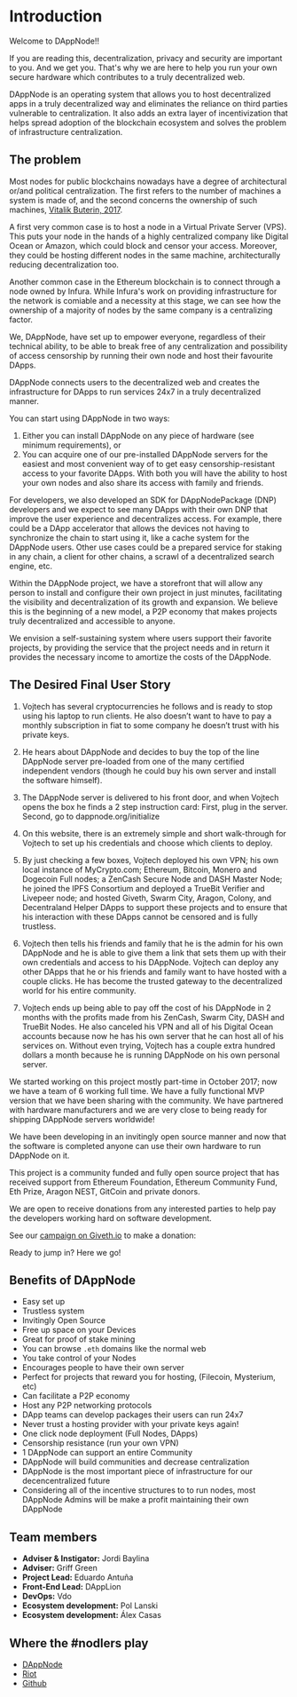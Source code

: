 # Introduction

Welcome to DAppNode!!

If you are reading this, decentralization, privacy and security are important to you. And we get you. That's why we are here to help you run your own secure hardware which contributes to a truly decentralized web.

DAppNode is an operating system that allows you to host decentralized apps in a truly decentralized way and eliminates the reliance on third parties vulnerable to centralization. It also adds an extra layer of incentivization that helps spread adoption of the blockchain ecosystem and solves the problem of infrastructure centralization.

## The problem

Most nodes for public blockchains nowadays have a degree of architectural or/and political centralization. The first refers to the number of machines a system is made of, and the second concerns the ownership of such machines, [Vitalik Buterin, 2017](https://medium.com/@VitalikButerin/the-meaning-of-decentralization-a0c92b76a274).

A first very common case is to host a node in a Virtual Private Server (VPS). This puts your node in the hands of a highly centralized company like Digital Ocean or Amazon, which could block and censor your access. Moreover, they could be hosting different nodes in the same machine, architecturally reducing decentralization too.

Another common case in the Ethereum blockchain is to connect through a node owned by Infura. While Infura's work on providing infrastructure for the network is comiable and a necessity at this stage, we can see how the ownership of a majority of nodes by the same company is a centralizing factor.

We, DAppNode, have set up to empower everyone, regardless of their technical ability, to be able to break free of any centralization and possibility of access censorship by running their own node and host their favourite DApps.

DAppNode connects users to the decentralized web and creates the infrastructure for DApps to run services 24x7 in a truly decentralized manner.

You can start using DAppNode in two ways:

1. Either you can install DAppNode on any piece of hardware (see minimum requirements), or
2. You can acquire one of our pre-installed DAppNode servers for the easiest and most convenient way of to get easy censorship-resistant access to your favorite DApps.
   With both you will have the ability to host your own nodes and also share its access with family and friends.

For developers, we also developed an SDK for DAppNodePackage (DNP) developers and we expect to see many DApps with their own DNP that improve the user experience and decentralizes access. For example, there could be a DApp accelerator that allows the devices not having to synchronize the chain to start using it, like a cache system for the DAppNode users. Other use cases could be a prepared service for staking in any chain, a client for other chains, a scrawl of a decentralized search engine, etc.

Within the DAppNode project, we have a storefront that will allow any person to install and configure their own project in just minutes, facilitating the visibility and decentralization of its growth and expansion. We believe this is the beginning of a new model, a P2P economy that makes projects truly decentralized and accessible to anyone.

We envision a self-sustaining system where users support their favorite projects, by providing the service that the project needs and in return it provides the necessary income to amortize the costs of the DAppNode.

## The Desired Final User Story

1. Vojtech has several cryptocurrencies he follows and is ready to stop using his laptop to run clients. He also doesn’t want to have to pay a monthly subscription in fiat to some company he doesn’t trust with his private keys.

2. He hears about DAppNode and decides to buy the top of the line DAppNode server pre-loaded from one of the many certified independent vendors (though he could buy his own server and install the software himself).

3. The DAppNode server is delivered to his front door, and when Vojtech opens the box he finds a 2 step instruction card: First, plug in the server. Second, go to dappnode.org/initialize

4. On this website, there is an extremely simple and short walk-through for Vojtech to set up his credentials and choose which clients to deploy.

5. By just checking a few boxes, Vojtech deployed his own VPN; his own local instance of MyCrypto.com; Ethereum, Bitcoin, Monero and Dogecoin Full nodes; a ZenCash Secure Node and DASH Master Node; he joined the IPFS Consortium and deployed a TrueBit Verifier and Livepeer node; and hosted Giveth, Swarm City, Aragon, Colony, and Decentraland Helper DApps to support these projects and to ensure that his interaction with these DApps cannot be censored and is fully trustless.

6. Vojtech then tells his friends and family that he is the admin for his own DAppNode and he is able to give them a link that sets them up with their own credentials and access to his DAppNode. Vojtech can deploy any other DApps that he or his friends and family want to have hosted with a couple clicks. He has become the trusted gateway to the decentralized world for his entire community.

7. Vojtech ends up being able to pay off the cost of his DAppNode in 2 months with the profits made from his ZenCash, Swarm City, DASH and TrueBit Nodes. He also canceled his VPN and all of his Digital Ocean accounts because now he has his own server that he can host all of his services on. Without even trying, Vojtech has a couple extra hundred dollars a month because he is running DAppNode on his own personal server.

We started working on this project mostly part-time in October 2017; now we have a team of 6 working full time. We have a fully functional MVP version that we have been sharing with the community. We have partnered with hardware manufacturers and we are very close to being ready for shipping DAppNode servers worldwide!

We have been developing in an invitingly open source manner and now that the software is completed anyone can use their own hardware to run DAppNode on it.

This project is a community funded and fully open source project that has received support from Ethereum Foundation, Ethereum Community Fund, Eth Prize, Aragon NEST, GitCoin and private donors.

We are open to receive donations from any interested parties to help pay the developers working hard on software development.

See our [campaign on Giveth.io](https://beta.giveth.io/campaigns/5b44b198647f33526e67c262) to make a donation:

Ready to jump in? Here we go!

## Benefits of DAppNode

- Easy set up
- Trustless system
- Invitingly Open Source
- Free up space on your Devices
- Great for proof of stake mining
- You can browse `.eth` domains like the normal web
- You take control of your Nodes
- Encourages people to have their own server
- Perfect for projects that reward you for hosting, (Filecoin, Mysterium, etc)
- Can facilitate a P2P economy
- Host any P2P networking protocols
- DApp teams can develop packages their users can run 24x7
- Never trust a hosting provider with your private keys again!
- One click node deployment (Full Nodes, DApps)
- Censorship resistance (run your own VPN)
- 1 DAppNode can support an entire Community
- DAppNode will build communities and decrease centralization
- DAppNode is the most important piece of infrastructure for our decencentralized future
- Considering all of the incentive structures to to run nodes, most DAppNode Admins will be make a profit maintaining their own DAppNode

## Team members

- **Adviser & Instigator:** Jordi Baylina
- **Adviser:** Griff Green
- **Project Lead:** Eduardo Antuña
- **Front-End Lead:** DAppLion
- **DevOps:** Vdo
- **Ecosystem development:** Pol Lanski
- **Ecosystem development:** Álex Casas

## Where the #nodlers play

- [DAppNode](https://dappnode.io/)
- [Riot](https://riot.im/app/#/room/#dappnode:matrix.org)
- [Github](https://github.com/dappnode/DAppNode/wiki/DAppNode-Installation-Guide)

